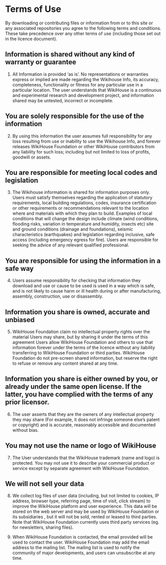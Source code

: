 # Terms of Use


By downloading or contributing files or information from or to this site or any associated repositories you agree to the following terms and conditions. These take precedence over any other terms of use (including those set out in the licence document).

## Information is shared without any kind of warranty or guarantee

1. All Information is provided ‘as is’. No representations or warranties express or implied are made regarding the Wikihouse Info, its accuracy, completeness, functionality or fitness for any particular use in a particular location.  The user understands that WikiHouse is a continuous and experimental research and development project, and information shared may be untested, incorrect or incomplete.

## You are solely responsible for the use of the information

2. By using this information the user assumes full responsibility for any loss resulting from use or inability to use the Wikihouse Info, and forever releases WikiHouse Foundation or other WikiHouse contributors from any liability for such loss;  including but not limited to loss of profits, goodwill or assets.

## You are responsible for meeting local codes and legislation

3. The Wikihouse information is shared for information purposes only. Users must satisfy themselves regarding the application of statutory requirements, local building regulations, codes, insurance certification or other requirements or recommendations relevant to the location where and materials with which they plan to build. Examples of local conditions that will change the design include climate (wind conditions, flooding risks, variation in temperature and humidity, insects etc) site and ground conditions (drainage and foundations), seismic characteristics (earthquakes) and legislation regarding inclusive, safe access (including emergency egress for fire). Users are responsible for seeking the advice of any relevant qualified professional.

## You are responsible for using the information in a safe way

4. Users assume responsibility for checking that information they download and use or cause to be used is used in a way which is safe, and is not likely to cause harm or ill health during or after manufacturing, assembly, construction, use or disassembly.

## Information you share is owned, accurate and unbiased

5. WikiHouse Foundation claim no intellectual property rights over the material Users may share, but by sharing it under the terms of this agreement Users allow WikiHouse Foundation and others to use that information forever under the terms of the licence without any liability transferring to WikiHouse Foundation or third parties. WikiHouse Foundation do not pre-screen shared information, but reserve the right to refuse or remove any content shared at any time.

## Information you share is either owned by you, or already under the same open license. If the latter, you have complied with the terms of any prior licensor.

6. The user asserts that they are the owners of any intellectual property they may share (For example, it does not infringe someone else’s patent or copyright) and is accurate, reasonably accessible and documented without bias.

## You may not use the name or logo of WikiHouse

7. The User understands that the WikiHouse trademark (name and logo) is protected. You may not use it to describe your commercial product or service except by separate agreement with WikiHouse Foundation.

## We will not sell your data

8. We collect log files of user data (including, but not limited to cookies, IP address, browser type, referring page, time of visit, click stream) to improve the WikiHouse platform and user experience. This data will be stored on the web server and may be used by WikiHouse Foundation or its subsidiaries , but it will not be sold, rented or leased to third parties. Note that WikiHouse Foundation currently uses third party services (eg. for newsletters, sharing files).

9. When WikiHouse Foundation is contacted, the email provided will be used to contact the user. WikiHouse Foundation may add the email address to the mailing list. The mailing list is used to notify the community of major developments, and users can unsubscribe at any time.
